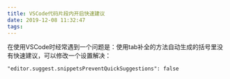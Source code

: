 ```yaml
---
title: VSCode代码片段内开启快速建议
date: 2019-12-08 11:32:47
tags:
---
```

在使用VSCode时经常遇到一个问题是：使用tab补全的方法自动生成的括号里没有快速建议，可以修改一个设置解决：
```
"editor.suggest.snippetsPreventQuickSuggestions": false
```